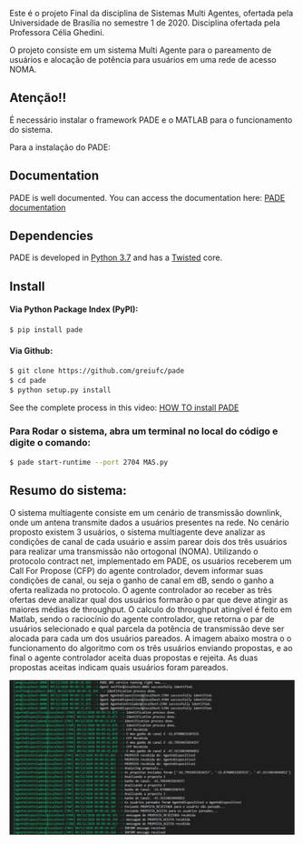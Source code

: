 Este é o projeto Final da disciplina de Sistemas Multi Agentes, ofertada pela Universidade de Brasília no semestre 1 de 2020. Disciplina ofertada pela Professora Célia Ghedini.

O projeto consiste em um sistema Multi Agente para o pareamento de usuários e alocação de potência para usuários em uma rede de acesso NOMA.


## Atenção!!
É necessário instalar o framework PADE e o MATLAB para o funcionamento do sistema.


Para a instalação do PADE:

## Documentation

PADE is well documented. You can access the documentation here: [PADE documentation](https://pade.readthedocs.io/en/latest/)

## Dependencies

PADE is developed in [Python 3.7](https://www.python.org/) and has a [Twisted](https://twistedmatrix.com/trac/) core.

## Install

#### Via Python Package Index (PyPI):
```bash
$ pip install pade
```

#### Via Github:
```bash
$ git clone https://github.com/greiufc/pade
$ cd pade
$ python setup.py install
```

See the complete process in this video: [HOW TO install PADE](https://asciinema.org/a/ELHfOxZnMUjZyLa8bITJ0AQnP)



### Para Rodar o sistema, abra um terminal no local do código e digite o comando:
```bash
$ pade start-runtime --port 2704 MAS.py
```
## Resumo do sistema:
O sistema multiagente consiste em um cenário de transmissão downlink, onde um antena transmite dados a usuários presentes na rede. No cenário proposto existem 3 usuários, o sistema multiagente deve analizar as condições de canal de cada usuário e assim parear dois dos três usuários para realizar uma transmissão não ortogonal (NOMA).
Utilizando o protocolo contract net, implementado em PADE, os usuários receberem um Call For Propose (CFP) do agente controlador, devem informar suas condições de canal, ou seja o ganho de canal em dB, sendo o ganho a oferta realizada no protocolo. O agente controlador ao receber as três ofertas deve analizar qual dos usuários formarão o par que deve atingir as maiores médias de throughput. O calculo do throughput atingível é feito em Matlab, sendo o raciocínio do agente controlador, que retorna o par de usuários selecionado e qual parcela da potência de transmissão deve ser alocada para cada um dos usuários pareados.
A imagem abaixo mostra o o funcionamento do algoritmo com os três usuários enviando propostas, e ao final o agente controlador aceita duas propostas e rejeita. As duas propostas aceitas indicam quais usuários foram pareados.

![alt tag](https://github.com/gustavoeichler/FrameworkNOMA/blob/master/MAS_Contract_Net.png)
